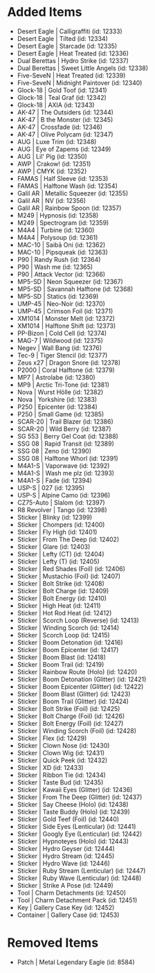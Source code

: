 # Added Items

* Desert Eagle | Calligraffiti (id: 12333)
* Desert Eagle | Tilted (id: 12334)
* Desert Eagle | Starcade (id: 12335)
* Desert Eagle | Heat Treated (id: 12336)
* Dual Berettas | Hydro Strike (id: 12337)
* Dual Berettas | Sweet Little Angels (id: 12338)
* Five-SeveN | Heat Treated (id: 12339)
* Five-SeveN | Midnight Paintover (id: 12340)
* Glock-18 | Gold Toof (id: 12341)
* Glock-18 | Teal Graf (id: 12342)
* Glock-18 | AXIA (id: 12343)
* AK-47 | The Outsiders (id: 12344)
* AK-47 | B the Monster (id: 12345)
* AK-47 | Crossfade (id: 12346)
* AK-47 | Olive Polycam (id: 12347)
* AUG | Luxe Trim (id: 12348)
* AUG | Eye of Zapems (id: 12349)
* AUG | Lil' Pig (id: 12350)
* AWP | Crakow! (id: 12351)
* AWP | CMYK (id: 12352)
* FAMAS | Half Sleeve (id: 12353)
* FAMAS | Halftone Wash (id: 12354)
* Galil AR | Metallic Squeezer (id: 12355)
* Galil AR | NV (id: 12356)
* Galil AR | Rainbow Spoon (id: 12357)
* M249 | Hypnosis (id: 12358)
* M249 | Spectrogram (id: 12359)
* M4A4 | Turbine (id: 12360)
* M4A4 | Polysoup (id: 12361)
* MAC-10 | Saibā Oni (id: 12362)
* MAC-10 | Pipsqueak (id: 12363)
* P90 | Randy Rush (id: 12364)
* P90 | Wash me (id: 12365)
* P90 | Attack Vector (id: 12366)
* MP5-SD | Neon Squeezer (id: 12367)
* MP5-SD | Savannah Halftone (id: 12368)
* MP5-SD | Statics (id: 12369)
* UMP-45 | Neo-Noir (id: 12370)
* UMP-45 | Crimson Foil (id: 12371)
* XM1014 | Monster Melt (id: 12372)
* XM1014 | Halftone Shift (id: 12373)
* PP-Bizon | Cold Cell (id: 12374)
* MAG-7 | Wildwood (id: 12375)
* Negev | Wall Bang (id: 12376)
* Tec-9 | Tiger Stencil (id: 12377)
* Zeus x27 | Dragon Snore (id: 12378)
* P2000 | Coral Halftone (id: 12379)
* MP7 | Astrolabe (id: 12380)
* MP9 | Arctic Tri-Tone (id: 12381)
* Nova | Wurst Hölle (id: 12382)
* Nova | Yorkshire (id: 12383)
* P250 | Epicenter (id: 12384)
* P250 | Small Game (id: 12385)
* SCAR-20 | Trail Blazer (id: 12386)
* SCAR-20 | Wild Berry (id: 12387)
* SG 553 | Berry Gel Coat (id: 12388)
* SSG 08 | Rapid Transit (id: 12389)
* SSG 08 | Zeno (id: 12390)
* SSG 08 | Halftone Whorl (id: 12391)
* M4A1-S | Vaporwave (id: 12392)
* M4A1-S | Wash me plz (id: 12393)
* M4A1-S | Fade (id: 12394)
* USP-S | 027 (id: 12395)
* USP-S | Alpine Camo (id: 12396)
* CZ75-Auto | Slalom (id: 12397)
* R8 Revolver | Tango (id: 12398)
* Sticker | Blinky (id: 12399)
* Sticker | Chompers (id: 12400)
* Sticker | Fly High (id: 12401)
* Sticker | From The Deep (id: 12402)
* Sticker | Glare (id: 12403)
* Sticker | Lefty (CT) (id: 12404)
* Sticker | Lefty (T) (id: 12405)
* Sticker | Red Shades (Foil) (id: 12406)
* Sticker | Mustachio (Foil) (id: 12407)
* Sticker | Bolt Strike (id: 12408)
* Sticker | Bolt Charge (id: 12409)
* Sticker | Bolt Energy (id: 12410)
* Sticker | High Heat (id: 12411)
* Sticker | Hot Rod Heat (id: 12412)
* Sticker | Scorch Loop (Reverse) (id: 12413)
* Sticker | Winding Scorch (id: 12414)
* Sticker | Scorch Loop (id: 12415)
* Sticker | Boom Detonation (id: 12416)
* Sticker | Boom Epicenter (id: 12417)
* Sticker | Boom Blast (id: 12418)
* Sticker | Boom Trail (id: 12419)
* Sticker | Rainbow Route (Holo) (id: 12420)
* Sticker | Boom Detonation (Glitter) (id: 12421)
* Sticker | Boom Epicenter (Glitter) (id: 12422)
* Sticker | Boom Blast (Glitter) (id: 12423)
* Sticker | Boom Trail (Glitter) (id: 12424)
* Sticker | Bolt Strike (Foil) (id: 12425)
* Sticker | Bolt Charge (Foil) (id: 12426)
* Sticker | Bolt Energy (Foil) (id: 12427)
* Sticker | Winding Scorch (Foil) (id: 12428)
* Sticker | Flex (id: 12429)
* Sticker | Clown Nose (id: 12430)
* Sticker | Clown Wig (id: 12431)
* Sticker | Quick Peek (id: 12432)
* Sticker | XD (id: 12433)
* Sticker | Ribbon Tie (id: 12434)
* Sticker | Taste Bud (id: 12435)
* Sticker | Kawaii Eyes (Glitter) (id: 12436)
* Sticker | From The Deep (Glitter) (id: 12437)
* Sticker | Say Cheese (Holo) (id: 12438)
* Sticker | Taste Buddy (Holo) (id: 12439)
* Sticker | Gold Teef (Foil) (id: 12440)
* Sticker | Side Eyes (Lenticular) (id: 12441)
* Sticker | Googly Eye (Lenticular) (id: 12442)
* Sticker | Hypnoteyes (Holo) (id: 12443)
* Sticker | Hydro Geyser (id: 12444)
* Sticker | Hydro Stream (id: 12445)
* Sticker | Hydro Wave (id: 12446)
* Sticker | Ruby Stream (Lenticular) (id: 12447)
* Sticker | Ruby Wave (Lenticular) (id: 12448)
* Sticker | Strike A Pose (id: 12449)
* Tool | Charm Detachments (id: 12450)
* Tool | Charm Detachment Pack (id: 12451)
* Key | Gallery Case Key (id: 12452)
* Container | Gallery Case (id: 12453)

# Removed Items

* Patch | Metal Legendary Eagle (id: 8584)

